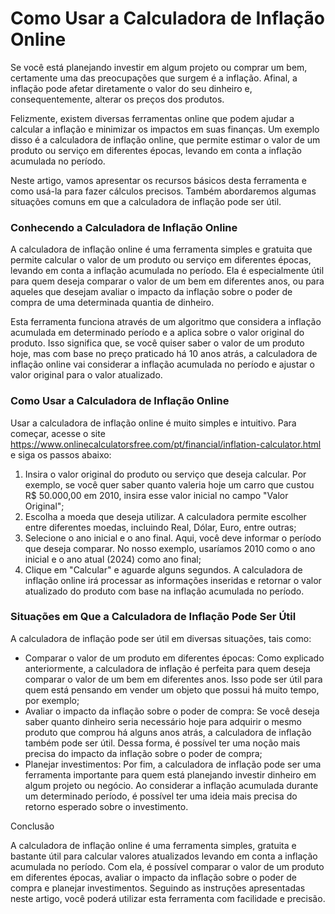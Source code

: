 Como Usar a Calculadora de Inflação Online
==========================================

Se você está planejando investir em algum projeto ou comprar um bem, certamente uma das preocupações que surgem é a inflação. Afinal, a inflação pode afetar diretamente o valor do seu dinheiro e, consequentemente, alterar os preços dos produtos.

Felizmente, existem diversas ferramentas online que podem ajudar a calcular a inflação e minimizar os impactos em suas finanças. Um exemplo disso é a calculadora de inflação online, que permite estimar o valor de um produto ou serviço em diferentes épocas, levando em conta a inflação acumulada no período.

Neste artigo, vamos apresentar os recursos básicos desta ferramenta e como usá-la para fazer cálculos precisos. Também abordaremos algumas situações comuns em que a calculadora de inflação pode ser útil.

### Conhecendo a Calculadora de Inflação Online

A calculadora de inflação online é uma ferramenta simples e gratuita que permite calcular o valor de um produto ou serviço em diferentes épocas, levando em conta a inflação acumulada no período. Ela é especialmente útil para quem deseja comparar o valor de um bem em diferentes anos, ou para aqueles que desejam avaliar o impacto da inflação sobre o poder de compra de uma determinada quantia de dinheiro.

Esta ferramenta funciona através de um algoritmo que considera a inflação acumulada em determinado período e a aplica sobre o valor original do produto. Isso significa que, se você quiser saber o valor de um produto hoje, mas com base no preço praticado há 10 anos atrás, a calculadora de inflação online vai considerar a inflação acumulada no período e ajustar o valor original para o valor atualizado.

### Como Usar a Calculadora de Inflação Online

Usar a calculadora de inflação online é muito simples e intuitivo. Para começar, acesse o site <https://www.onlinecalculatorsfree.com/pt/financial/inflation-calculator.html> e siga os passos abaixo:

1. Insira o valor original do produto ou serviço que deseja calcular. Por exemplo, se você quer saber quanto valeria hoje um carro que custou R$ 50.000,00 em 2010, insira esse valor inicial no campo "Valor Original";
2. Escolha a moeda que deseja utilizar. A calculadora permite escolher entre diferentes moedas, incluindo Real, Dólar, Euro, entre outras;
3. Selecione o ano inicial e o ano final. Aqui, você deve informar o período que deseja comparar. No nosso exemplo, usaríamos 2010 como o ano inicial e o ano atual (2024) como ano final;
4. Clique em "Calcular" e aguarde alguns segundos. A calculadora de inflação online irá processar as informações inseridas e retornar o valor atualizado do produto com base na inflação acumulada no período.

### Situações em Que a Calculadora de Inflação Pode Ser Útil

A calculadora de inflação pode ser útil em diversas situações, tais como:

- Comparar o valor de um produto em diferentes épocas: Como explicado anteriormente, a calculadora de inflação é perfeita para quem deseja comparar o valor de um bem em diferentes anos. Isso pode ser útil para quem está pensando em vender um objeto que possui há muito tempo, por exemplo;
- Avaliar o impacto da inflação sobre o poder de compra: Se você deseja saber quanto dinheiro seria necessário hoje para adquirir o mesmo produto que comprou há alguns anos atrás, a calculadora de inflação também pode ser útil. Dessa forma, é possível ter uma noção mais precisa do impacto da inflação sobre o poder de compra;
- Planejar investimentos: Por fim, a calculadora de inflação pode ser uma ferramenta importante para quem está planejando investir dinheiro em algum projeto ou negócio. Ao considerar a inflação acumulada durante um determinado período, é possível ter uma ideia mais precisa do retorno esperado sobre o investimento.

Conclusão

A calculadora de inflação online é uma ferramenta simples, gratuita e bastante útil para calcular valores atualizados levando em conta a inflação acumulada no período. Com ela, é possível comparar o valor de um produto em diferentes épocas, avaliar o impacto da inflação sobre o poder de compra e planejar investimentos. Seguindo as instruções apresentadas neste artigo, você poderá utilizar esta ferramenta com facilidade e precisão.